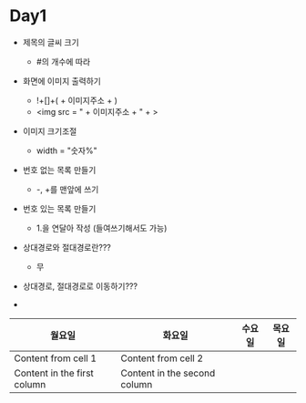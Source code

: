 # Day1

- 제목의 글씨 크기
  - #의 개수에 따라

- 화면에 이미지 출력하기
  - !+[]+( + 이미지주소 + )
  - <img
     src = " + 이미지주소 + " + >
- 이미지 크기조절
  - width = "숫자%"

- 번호 없는 목록 만들기
  - -, +를 맨앞에 쓰기

- 번호 있는 목록 만들기
  - 1.을 연달아 작성 (들여쓰기해서도 가능)

- 상대경로와 절대경로란???
  - 무
- 상대경로, 절대경로로 이동하기???

- 
월요일 | 화요일 | 수요일 | 목요일 
---- | ---- | ---- | ---- 
Content from cell 1 | Content from cell 2 | |
Content in the first column | Content in the second column | |
